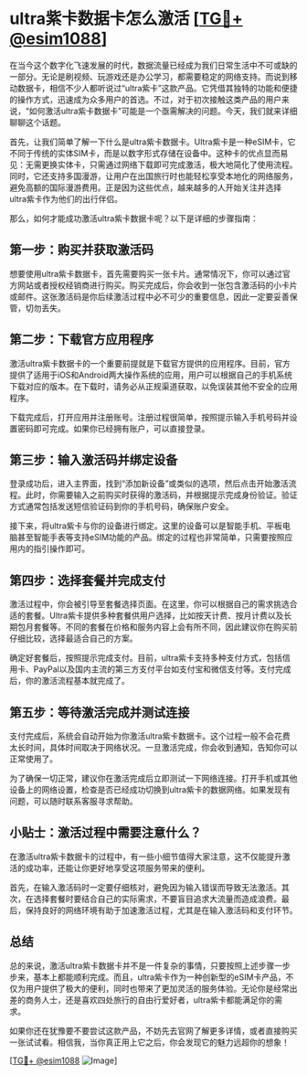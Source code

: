 # ultra紫卡数据卡怎么激活 [[TG💪+ @esim1088](https://t.me/s/esim1088)]

在当今这个数字化飞速发展的时代，数据流量已经成为我们日常生活中不可或缺的一部分。无论是刷视频、玩游戏还是办公学习，都需要稳定的网络支持。而说到移动数据卡，相信不少人都听说过“ultra紫卡”这款产品。它凭借其独特的功能和便捷的操作方式，迅速成为众多用户的首选。不过，对于初次接触这类产品的用户来说，“如何激活ultra紫卡数据卡”可能是一个亟需解决的问题。今天，我们就来详细聊聊这个话题。

首先，让我们简单了解一下什么是ultra紫卡数据卡。Ultra紫卡是一种eSIM卡，它不同于传统的实体SIM卡，而是以数字形式存储在设备中。这种卡的优点显而易见：无需更换实体卡，只需通过网络下载即可完成激活，极大地简化了使用流程。同时，它还支持多国漫游，让用户在出国旅行时也能轻松享受本地化的网络服务，避免高额的国际漫游费用。正是因为这些优点，越来越多的人开始关注并选择ultra紫卡作为他们的出行伴侣。

那么，如何才能成功激活ultra紫卡数据卡呢？以下是详细的步骤指南：

## 第一步：购买并获取激活码

想要使用ultra紫卡数据卡，首先需要购买一张卡片。通常情况下，你可以通过官方网站或者授权经销商进行购买。购买完成后，你会收到一张包含激活码的小卡片或邮件。这张激活码是你后续激活过程中必不可少的重要信息，因此一定要妥善保管，切勿丢失。

## 第二步：下载官方应用程序

激活ultra紫卡数据卡的一个重要前提就是下载官方提供的应用程序。目前，官方提供了适用于iOS和Android两大操作系统的应用，用户可以根据自己的手机系统下载对应的版本。在下载时，请务必从正规渠道获取，以免误装其他不安全的应用程序。

下载完成后，打开应用并注册账号。注册过程很简单，按照提示输入手机号码并设置密码即可完成。如果你已经拥有账户，可以直接登录。

## 第三步：输入激活码并绑定设备

登录成功后，进入主界面，找到“添加新设备”或类似的选项，然后点击开始激活流程。此时，你需要输入之前购买时获得的激活码，并根据提示完成身份验证。验证方式通常包括发送短信验证码到你的手机号码，确保账户安全。

接下来，将ultra紫卡与你的设备进行绑定。这里的设备可以是智能手机、平板电脑甚至智能手表等支持eSIM功能的产品。绑定的过程也非常简单，只需要按照应用内的指引操作即可。

## 第四步：选择套餐并完成支付

激活过程中，你会被引导至套餐选择页面。在这里，你可以根据自己的需求挑选合适的套餐。Ultra紫卡提供多种套餐供用户选择，比如按天计费、按月计费以及长期包月套餐等。不同的套餐在价格和服务内容上会有所不同，因此建议你在购买前仔细比较，选择最适合自己的方案。

确定好套餐后，按照提示完成支付。目前，ultra紫卡支持多种支付方式，包括信用卡、PayPal以及国内主流的第三方支付平台如支付宝和微信支付等。支付完成后，你的激活流程基本就完成了。

## 第五步：等待激活完成并测试连接

支付完成后，系统会自动开始为你激活ultra紫卡数据卡。这个过程一般不会花费太长时间，具体时间取决于网络状况。一旦激活完成，你会收到通知，告知你可以正常使用了。

为了确保一切正常，建议你在激活完成后立即测试一下网络连接。打开手机或其他设备上的网络设置，检查是否已经成功切换到ultra紫卡的数据网络。如果发现有问题，可以随时联系客服寻求帮助。

## 小贴士：激活过程中需要注意什么？

在激活ultra紫卡数据卡的过程中，有一些小细节值得大家注意，这不仅能提升激活的成功率，还能让你更好地享受这项服务带来的便利。

首先，在输入激活码时一定要仔细核对，避免因为输入错误而导致无法激活。其次，在选择套餐时要结合自己的实际需求，不要盲目追求大流量而造成浪费。最后，保持良好的网络环境有助于加速激活过程，尤其是在输入激活码和支付环节。

## 总结

总的来说，激活ultra紫卡数据卡并不是一件复杂的事情，只要按照上述步骤一步步来，基本上都能顺利完成。而且，ultra紫卡作为一种创新型的eSIM卡产品，不仅为用户提供了极大的便利，同时也带来了更加灵活的服务体验。无论你是经常出差的商务人士，还是喜欢四处旅行的自由行爱好者，ultra紫卡都能满足你的需求。

如果你还在犹豫要不要尝试这款产品，不妨先去官网了解更多详情，或者直接购买一张试试看。相信我，当你真正用上它之后，你会发现它的魅力远超你的想象！

[[TG💪+ @esim1088](https://t.me/s/esim1088) ![Image](https://i.postimg.cc/4NQfJmqS/Snipaste-2025-05-13-00-14-12.png)]
